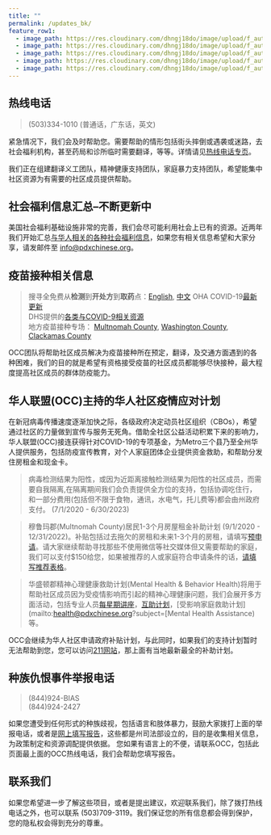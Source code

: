 ```yaml
---
title: ""
permalink: /updates_bk/
feature_row1:
  - image_path: https://res.cloudinary.com/dhngj18do/image/upload/f_auto,q_auto/v1/images/activities/oha1
  - image_path: https://res.cloudinary.com/dhngj18do/image/upload/f_auto,q_auto/v1/images/activities/cityofportland
  - image_path: https://res.cloudinary.com/dhngj18do/image/upload/f_auto,q_auto/v1/images/activities/washingtonco
  - image_path: https://res.cloudinary.com/dhngj18do/image/upload/f_auto,q_auto/v1/images/activities/mult_county_nf2iqzgmnapl3uxgfock
  - image_path: https://res.cloudinary.com/dhngj18do/image/upload/f_auto,q_auto/v1/images/activities/communityaction
---
```


## 热线电话

> (503)334-1010 (普通话，广东话，英文)  

紧急情况下，我们会及时帮助您。需要帮助的情形包括街头摔倒或遇袭或迷路，去社会福利机构，甚至药局和诊所临时需要翻译，等等。详情请见[热线电话专页](https://pdxchinese.org/support/)。

我们正在组建翻译义工团队，精神健康支持团队，家庭暴力支持团队，希望能集中社区资源为有需要的社区成员提供帮助。

## 社会福利信息汇总–不断更新中

美国社会福利基础设施非常的完善，我们会尽可能利用社会上已有的资源。近两年我们开始汇总[与华人相关的各种社会福利信息](https://pdxchinese.org/resources/benefits_resources/all_about_welfare/)，如果您有相关信息希望和大家分享，请发邮件至 info@pdxchinese.org。

## 疫苗接种相关信息

> 搜寻全免费从**检测**到**开处方**到**取药**点：[English](https://www.covid.gov/), [中文](https://www.covid.gov/zh/)
> OHA COVID-19[最新更新](https://govstatus.egov.com/OR-OHA-COVID-19)  
> DHS提供的[各类与COVID-9相关资源](https://govstatus.egov.com/or-dhs-community-resources)  
> 地方疫苗接种专场： [Multnomah County](https://www.multco.us/novel-coronavirus-covid-19/upcoming-covid-19-vaccination-clinics), [Washington County](https://www.co.washington.or.us/HHS/CommunicableDiseases/COVID-19/vaccine.cfm), [Clackamas County](https://www.clackamas.us/coronavirus/vaccine)  

OCC团队将帮助社区成员解决为疫苗接种所在预定，翻译，及交通方面遇到的各种困难，我们的目的就是希望有资格接受疫苗的社区成员都能够尽快接种，最大程度提高社区成员的群体防疫能力。

## 华人联盟(OCC)主持的华人社区疫情应对计划

在新冠病毒传播速度逐渐加快之际，各级政府决定动员社区组织（CBOs），希望通过社区的力量做到宣传与服务无死角。借助全社区公益活动积累下来的影响力，华人联盟(OCC)接连获得针对COVID-19的专项基金，为Metro三个县乃至全州华人提供服务，包括防疫宣传教育，对个人家庭团体企业提供资金救助，和帮助分发住房租金和现金卡。

> 病毒检测结果为阳性，或因为近距离接触检测结果为阳性的社区成员，而需要自我隔离,在隔离期间我们会负责提供全方位的支持，包括协调吃住行，和一部分费用(包括但不限于食物，通讯，水电气，托儿费等)都会由州政府支付。 (7/1/2020 - 6/30/2023)

> 穆鲁玛郡(Multnomah County)居民1-3个月房屋租金补助计划 (9/1/2020 - 12/31/2022)。补贴包括过去拖欠的房租和未来1-3个月的房租，请填写[预申请](https://docs.google.com/forms/d/e/1FAIpQLSdxEr1mgV34kkxWfPOoeXNxi0DqsgMiI8n3pWFBIQ-EvHXvEA/viewform?usp=sf_link)。请大家继续帮助寻找那些不使用微信等社交媒体但又需要帮助的家庭，我们可以支付$150给您，如果被推荐的人或家庭符合申请条件的话，[请填写推荐表格](https://docs.google.com/forms/d/e/1FAIpQLSf5QZYnt6f82BSsfhHSt9Obtl4tsxtwL4PBdv3G9efoyxkOuA/viewform?usp=sf_link)。

> 华盛顿郡精神心理健康救助计划(Mental Health & Behavior Health)将用于帮助社区成员因为受疫情影响而引起的精神心理健康问题，我们会展开多方面活动，包括专业人员[每星期讲座](http://pdxchinese.org/weeklytalk/)，[互助计划](http://pdxchinese.org/mentalhealth/)，[受影响家庭救助计划](mailto:health@pdxchinese.org?subject=[Mental Health Assistance)等。

OCC会继续为华人社区申请政府补贴计划，与此同时，如果我们的支持计划暂时无法帮助到您，您可以访问[211网站](https://covid19.211info.org/)，那上面有当地最新最全的补助计划。

## 种族仇恨事件举报电话

> (844)924-BIAS  
> (844)924-2427  

如果您遭受到任何形式的种族歧视，包括语言和肢体暴力，鼓励大家拨打上面的举报电话，或者是[网上填写报告](https://justice.oregon.gov/CrimeReporting/BiasCrime)，这些都是州司法部设立的，目的是收集相关信息，为政策制定和资源调配提供依据。 您如果有语言上的不便，请联系OCC，包括此页面最上面的OCC热线电话，我们会帮助您填写报告。

## 联系我们

如果您希望进一步了解这些项目，或者是提出建议，欢迎联系我们，除了拨打热线电话之外，也可以联系 (503)709-3119。我们保证您的所有信息都会得到保护，您的隐私权会得到充分的尊重。
